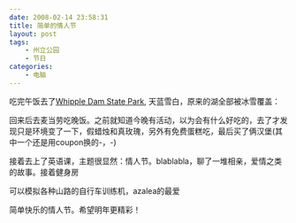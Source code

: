 ```yaml
---
date: 2008-02-14 23:58:31
title: 简单的情人节
layout: post
tags:
    - 州立公园
    - 节日
categories:
    - 电脑
---
```

吃完午饭去了[Whipple Dam State Park](http://picasaweb.google.com/ztpala/WhippleDam), 天蓝雪白，原来的湖全部被冰雪覆盖：

回来后去麦当劳吃晚饭。之前就知道今晚有活动，以为会有什么好吃的，去了才发现只是环境变了一下，假蜡烛和真玫瑰，另外有免费蛋糕吃，最后买了俩汉堡(其中一个还是用coupon换的-，-)

接着去上了英语课，主题很显然：情人节。blablabla，聊了一堆相亲，爱情之类的故事。接着健身房

可以模拟各种山路的自行车训练机，azalea的最爱

简单快乐的情人节。希望明年更精彩！
